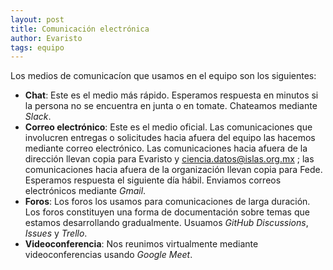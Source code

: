 ```yaml
---
layout: post
title: Comunicación electrónica
author: Evaristo
tags: equipo
---
```


Los medios de comunicacíon que usamos en el equipo son los siguientes:

- **Chat**: Este es el medio más rápido. Esperamos respuesta en minutos si la persona no se
  encuentra en junta o en tomate. Chateamos mediante _Slack_.
- **Correo electrónico**: Este es el medio oficial. Las comunicaciones que involucren entregas o
  solicitudes hacia afuera del equipo las hacemos mediante correo electrónico. Las comunicaciones
  hacia afuera de la dirección llevan copia para Evaristo y ciencia.datos@islas.org.mx ; las comunicaciones hacia afuera de la
  organización llevan copia para Fede. Esperamos respuesta el siguiente día hábil. Enviamos correos
  electrónicos mediante _Gmail_.
- **Foros**: Los foros los usamos para comunicaciones de larga duración. Los foros constituyen una
  forma de documentación sobre temas que estamos desarrollando gradualmente. Usuamos _GitHub
  Discussions_, _Issues_ y _Trello_.
- **Videoconferencia**: Nos reunimos virtualmente mediante videoconferencias usando _Google Meet_.
